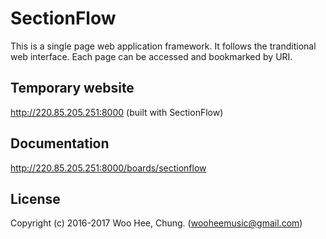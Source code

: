 # SectionFlow
This is a single page web application framework. It follows the tranditional web interface. Each page can be accessed and bookmarked by URI.

## Temporary website
http://220.85.205.251:8000 (built with SectionFlow)

## Documentation
http://220.85.205.251:8000/boards/sectionflow

## License
Copyright (c) 2016-2017 Woo Hee, Chung. (wooheemusic@gmail.com)
